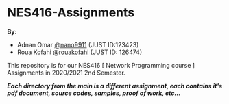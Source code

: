 # NES416-Assignments

**By:**
- Adnan Omar [@nano9911](https://github.com/nano9911) (JUST ID:123423)
- Roua Kofahi [@rouakofahi](https://github.com/rouakofahi) (JUST ID: 126474)

This repository is for our NES416 [ Network Programming course ] Assignments in 2020/2021 2nd Semester.

***Each directory from the main is a different assignment, each contains it's pdf document, source codes, samples, proof of work, etc...***

